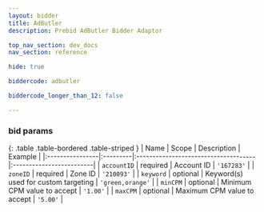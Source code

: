 ```yaml
---
layout: bidder
title: AdButler
description: Prebid AdButler Bidder Adaptor

top_nav_section: dev_docs
nav_section: reference

hide: true

biddercode: adbutler

biddercode_longer_than_12: false

---
```



### bid params

{: .table .table-bordered .table-striped }
| Name            | Scope    | Description                          | Example                  |
|:----------------|:---------|:-------------------------------------|:-------------------------|
| `accountID`     | required | Account ID                           | `'167283'`               |
| `zoneID`        | required | Zone ID                              | `'210093'`               |
| `keyword`       | optional | Keyword(s) used for custom targeting | `'green,orange'`         |
| `minCPM`        | optional | Minimum CPM value to accept          | `'1.00'`                 |
| `maxCPM`        | optional | Maximum CPM value to accept          | `'5.00'`                 |
